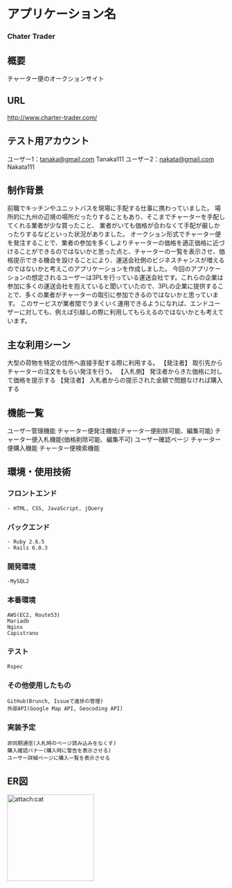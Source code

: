 # アプリケーション名
 ### Chater Trader

## 概要
  チャーター便のオークションサイト

## URL
  http://www.charter-trader.com/
## テスト用アカウント
  ユーザー1：tanaka@gmail.com
           Tanaka111
  ユーザー2：nakata@gmail.com
           Nakata111
## 制作背景
  前職でキッチンやユニットバスを現場に手配する仕事に携わっていました。
  場所的に九州の辺境の場所だったりすることもあり、そこまでチャーターを手配してくれる業者が少な買ったこと、
  業者がいても価格が合わなくて手配が厳しかったりするなどといった状況がありました。
  オークション形式でチャーター便を発注することで、業者の参加を多くしよりチャーターの価格を適正価格に近づけることができるのではないかと思った点と、チャーターの一覧を表示させ、価格提示できる機会を設けることにより、運送会社側のビジネスチャンスが増えるのではないかと考えこのアプリケーションを作成しました。
  今回のアプリケーションの想定されるユーザーは3PLを行っている運送会社です。これらの企業は参加に多くの運送会社を抱えていると聞いていたので、3PLの企業に提供することで、多くの業者がチャーターの取引に参加できるのではないかと思っています。
  このサービスが業者間でうまくいく運用できるようになれば、エンドユーザーに対しても、例えば引越しの際に利用してもらえるのではないかとも考えています。
## 主な利用シーン
  大型の荷物を特定の住所へ直接手配する際に利用する。
  【発注者】
    取引先からチャーターの注文をもらい発注を行う。
  【入札側】
    発注者からきた価格に対して価格を提示する
  【発注者】
    入札者からの提示された金額で問題なければ購入する

## 機能一覧
  ユーザー管理機能
  チャーター便発注機能(チャーター便削除可能、編集可能)
  チャーター便入札機能(価格削除可能、編集不可)
  ユーザー確認ページ
  チャーター便購入機能
  チャーター便検索機能
## 環境・使用技術  
  ### フロントエンド  
    - HTML, CSS, JavaScript, jQuery
  ### バックエンド
    - Ruby 2.6.5
    - Rails 6.0.3

  ### 開発環境
    -MySQL2
  ### 本番環境
    AWS(EC2, Route53)
    Mariadb
    Nginx
    Capistrano

  ### テスト
    Rspec

  ### その他使用したもの
    GitHub(Brunch, Issueで進捗の管理)
    外部API(Google Map API, Geocoding API)

  ### 実装予定
    非同期通信(入札時のページ読み込みをなくす)
    購入確認バナー(購入時に警告を表示させる)
    ユーザー詳細ページに購入一覧を表示させる

## ER図
<img src="er図.png" alt="attach:cat" title="attach:cat" width="200" height="200">

